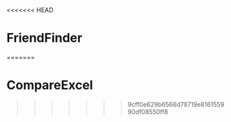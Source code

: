 <<<<<<< HEAD
# FriendFinder
=======
# CompareExcel
>>>>>>> 9cff0e629b6566d78719e816155990df08550ff8
